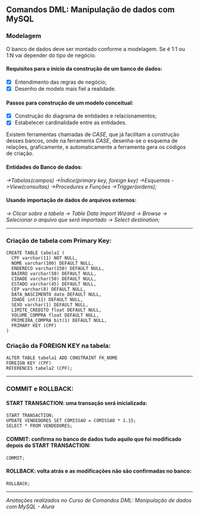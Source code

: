 ## Comandos DML: Manipulação de dados com MySQL

### Modelagem
O banco de dados deve ser montado conforme a modelagem. Se é 1:1 ou 1:N vai depender do tipo de negócio. 

#### Requisitos para o início da construção de um banco de dados:
- [x] Entendimento das regras de negócio;
- [x] Desenho de modelo mais fiel a realidade.

#### Passos para construção de um modelo conceitual:

- [x] Construção do diagrama de entidades e relacionamentos;
- [x] Estabelecer cardinalidade entre as entidades.

Existem ferramentas chamadas de *CASE*, que já facilitam a construção desses bancos, onde na ferramenta *CASE*, desenha-se o esquema de relações, graficamente, e automaticamente a ferramenta gera os códigos de criação.

#### Entidades do Banco de dados:

*->Tabelas(campos) ->Índice(primary key, foreign key) ->Esquemas ->View(consultas) ->Procedures e Funções ->Trigger(ordens);*

#### Usando importação de dados de arquivos externos:

*-> Clicar sobre a tabela -> Table Data Import Wizard -> Browse -> Selecionar o arquivo que será importado -> Select destination;*

<hr>

### Criação de tabela com Primary Key:

~~~
CREATE TABLE tabela1 (
  CPF varchar(11) NOT NULL,
  NOME varchar(100) DEFAULT NULL,
  ENDERECO varchar(150) DEFAULT NULL,
  BAIRRO varchar(50) DEFAULT NULL,
  CIDADE varchar(50) DEFAULT NULL,
  ESTADO varchar(45) DEFAULT NULL,
  CEP varchar(8) DEFAULT NULL,
  DATA_NASCIMENTO date DEFAULT NULL,
  IDADE int(11) DEFAULT NULL,
  SEXO varchar(1) DEFAULT NULL,
  LIMITE_CREDITO float DEFAULT NULL,
  VOLUME_COMPRA float DEFAULT NULL,
  PRIMEIRA_COMPRA bit(1) DEFAULT NULL,
  PRIMARY KEY (CPF)
)
~~~

### Criação da FOREIGN KEY na tabela:

~~~
ALTER TABLE tabela1 ADD CONSTRAINT FK_NOME
FOREIGN KEY (CPF)
REFERENCES tabela2 (CPF);
~~~

<hr>

### COMMIT e ROLLBACK:

#### START TRANSACTION: uma transação será inicializada:
~~~
START TRANSACTION;
UPDATE VENDEDORES SET COMISSAO = COMISSAO * 1.15;
SELECT * FROM VENDEDORES;
~~~

#### COMMIT: confirma no banco de dados tudo aquilo que foi modificado depois do START TRANSACTION:
~~~
COMMIT;
~~~

#### ROLLBACK: volta atrás e as modificações não são confirmadas no banco:
~~~
ROLLBACK;
~~~
<hr>

*Anotações realizados no Curso de Comandos DML: Manipulação de dados com MySQL - Alura*


